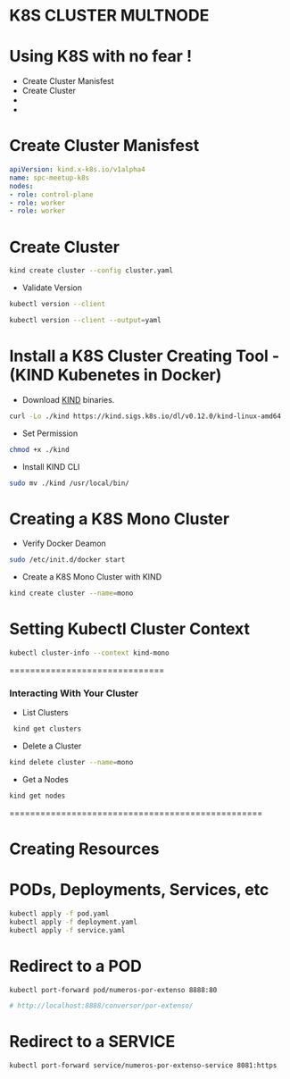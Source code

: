 # K8S CLUSTER MULTNODE
# Using K8S with no fear !

- Create Cluster Manisfest
- Create Cluster
- 
- 

#  Create Cluster Manisfest
```yaml
apiVersion: kind.x-k8s.io/v1alpha4
name: spc-meetup-k8s
nodes:
- role: control-plane
- role: worker
- role: worker
```

# Create Cluster

```sh
kind create cluster --config cluster.yaml
```

- Validate Version

```sh
kubectl version --client
```
```sh
kubectl version --client --output=yaml  
```

# Install a K8S Cluster Creating Tool - (KIND Kubenetes in Docker)
- Download  [KIND](https://kind.sigs.k8s.io/)  binaries. 
```sh
curl -Lo ./kind https://kind.sigs.k8s.io/dl/v0.12.0/kind-linux-amd64
```
- Set Permission
```sh
chmod +x ./kind
```
- Install KIND CLI
```sh
sudo mv ./kind /usr/local/bin/
```
# Creating a K8S Mono Cluster
- Verify Docker Deamon
```sh
sudo /etc/init.d/docker start
```
- Create a K8S Mono Cluster with KIND
```sh
kind create cluster --name=mono
```
# Setting Kubectl Cluster Context 
```sh
kubectl cluster-info --context kind-mono
```
==============================
### Interacting With Your Cluster
- List Clusters
 ```sh
  kind get clusters
 ```
- Delete a Cluster
```sh
kind delete cluster --name=mono
```
- Get  a Nodes
```sh
kind get nodes
```
=================================================

# Creating Resources

# PODs, Deployments, Services, etc
```sh
kubectl apply -f pod.yaml
kubectl apply -f deployment.yaml
kubectl apply -f service.yaml 
```

# Redirect to a POD
```sh 
kubectl port-forward pod/numeros-por-extenso 8888:80
```
```sh 
# http://localhost:8888/conversor/por-extenso/
```
# Redirect to a SERVICE
```sh 
kubectl port-forward service/numeros-por-extenso-service 8081:https
```


